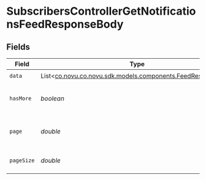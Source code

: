 # SubscribersControllerGetNotificationsFeedResponseBody


## Fields

| Field                                                                                                     | Type                                                                                                      | Required                                                                                                  | Description                                                                                               |
| --------------------------------------------------------------------------------------------------------- | --------------------------------------------------------------------------------------------------------- | --------------------------------------------------------------------------------------------------------- | --------------------------------------------------------------------------------------------------------- |
| `data`                                                                                                    | List<[co.novu.co.novu.sdk.models.components.FeedResponseDto](../../models/components/FeedResponseDto.md)> | :heavy_check_mark:                                                                                        | N/A                                                                                                       |
| `hasMore`                                                                                                 | *boolean*                                                                                                 | :heavy_check_mark:                                                                                        | Does the list have more items to fetch                                                                    |
| `page`                                                                                                    | *double*                                                                                                  | :heavy_check_mark:                                                                                        | The current page of the paginated response                                                                |
| `pageSize`                                                                                                | *double*                                                                                                  | :heavy_check_mark:                                                                                        | Number of items on each page                                                                              |